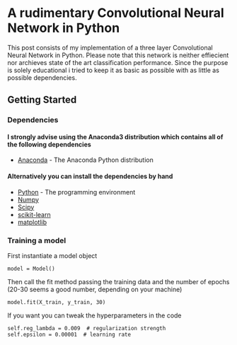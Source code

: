 
# A rudimentary Convolutional Neural Network in Python
This post consists of my implementation of a three layer Convolutional Neural Network in Python. Please note that this network is neither effiecient nor archieves state of the art classification performance. Since the purpose is solely educational i tried to keep it as basic as possible with as little as possible dependencies.

## Getting Started
### Dependencies
#### I strongly advise using the Anaconda3 distribution which contains all of the following dependencies

* [Anaconda](https://www.continuum.io/downloads) - The Anaconda Python distribution

#### Alternatively you can install the dependencies by hand
* [Python](https://www.python.org/) - The programming environment
* [Numpy](http://www.scipy.org/scipylib/download.html)
* [Scipy](http://www.scipy.org/scipylib/download.html)
* [scikit-learn](http://scikit-learn.org/stable/install.html)
* [matplotlib](http://matplotlib.org/users/installing.html)

### Training a model
First instantiate a model object
```
model = Model()
```
Then call the fit method passing the training data and the number of epochs (20-30 seems a good number, depending on your machine)
```
model.fit(X_train, y_train, 30)
```

If you want you can tweak the hyperparameters in the code
```
self.reg_lambda = 0.009  # regularization strength
self.epsilon = 0.00001  # learning rate
```
